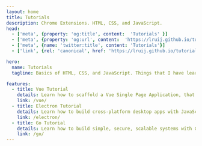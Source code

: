 ```yaml
---
layout: home
title: Tutorials
description: Chrome Extensions. HTML, CSS, and JavaScript.
head:
  - ['meta', {property: 'og:title', content:  'Tutorials' }]
  - ['meta', {property: 'og:url', content:  'https://lruij.github.io/tutorials/' }]
  - ['meta', {name: 'twitter:title', content: 'Tutorials'}]
  - ['link', {rel: 'canonical', href: 'https://lruij.github.io/tutorials/'}]

hero:
  name: Tutorials
  tagline: Basics of HTML, CSS, and JavaScript. Things that I have learned and I want to share.

features:
  - title: Vue Tutorial
    details: Learn how to scaffold a Vue Single Page Application, that to use composition api.
    link: /vue/
  - title: Electron Tutorial
    details: Learn how to build cross-platform desktop apps with JavaScript, HTML, and CSS.
    link: /electron/
  - title: Go Tutorial
    details: Learn how to build simple, secure, scalable systems with Go.
    link: /go/
---
```

